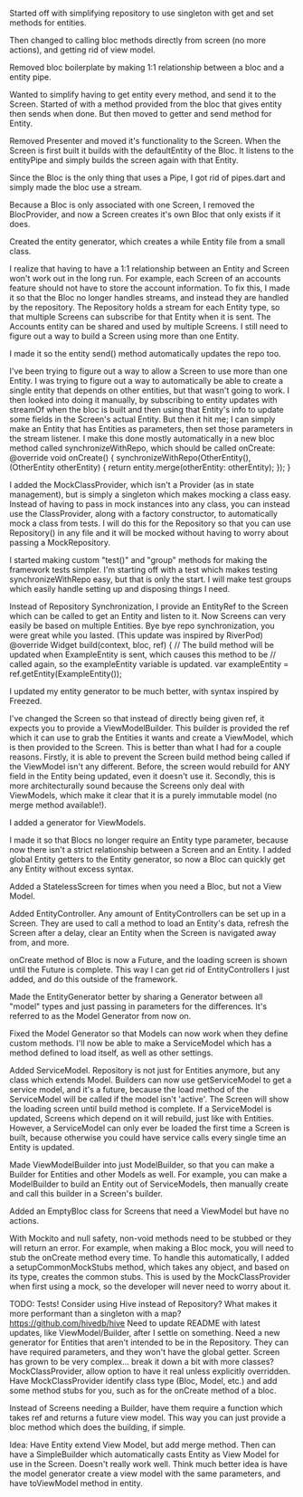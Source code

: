 Started off with simplifying repository to use singleton with get and set methods for entities.

Then changed to calling bloc methods directly from screen (no more actions), and getting rid of view
model.

Removed bloc boilerplate by making 1:1 relationship between a bloc and a entity pipe.

Wanted to simplify having to get entity every method, and send it to the Screen. Started of with
a method provided from the bloc that gives entity then sends when done. But then moved to getter and
send method for Entity.

Removed Presenter and moved it's functionality to the Screen. When the Screen is first built it
builds with the defaultEntity of the Bloc. It listens to the entityPipe and simply builds the screen
again with that Entity.

Since the Bloc is the only thing that uses a Pipe, I got rid of pipes.dart and simply made the bloc
use a stream.

Because a Bloc is only associated with one Screen, I removed the BlocProvider, and now a Screen
creates it's own Bloc that only exists if it does.

Created the entity generator, which creates a while Entity file from a small class.

I realize that having to have a 1:1 relationship between an Entity and Screen won't work out in the
long run. For example, each Screen of an accounts feature should not have to store the account
information. To fix this, I made it so that the Bloc no longer handles streams, and instead they
are handled by the repository. The Repository holds a stream for each Entity type, so that multiple
Screens can subscribe for that Entity when it is sent. The Accounts entity can be shared and used
by multiple Screens. I still need to figure out a way to build a Screen using more than one Entity.

I made it so the entity send() method automatically updates the repo too.

I've been trying to figure out a way to allow a Screen to use more than one Entity. I was trying to
figure out a way to automatically be able to create a single entity that depends on other entities,
but that wasn't going to work. I then looked into doing it manually, by subscribing to entity
updates with streamOf when the bloc is built and then using that Entity's info to update some fields
in the Screen's actual Entity. But then it hit me; I can simply make an Entity that has Entities as
parameters, then set those parameters in the stream listener. I make this done mostly automatically
in a new bloc method called synchronizeWithRepo, which should be called onCreate:
@override
void onCreate() {
  synchronizeWithRepo(OtherEntity(), (OtherEntity otherEntity) {
    return entity.merge(otherEntity: otherEntity);
  });
}

I added the MockClassProvider, which isn't a Provider (as in state management), but is simply a
singleton which makes mocking a class easy. Instead of having to pass in mock instances into any
class, you can instead use the ClassProvider, along with a factory constructor, to automatically
mock a class from tests. I will do this for the Repository so that you can use Repository() in any
file and it will be mocked without having to worry about passing a MockRepository.

I started making custom "test()" and "group" methods for making the framework tests simpler. I'm
starting off with a test which makes testing synchronizeWithRepo easy, but that is only the start.
I will make test groups which easily handle setting up and disposing things I need.

Instead of Repository Synchronization, I provide an EntityRef to the Screen which can be called to
get an Entity and listen to it. Now Screens can very easily be based on multiple Entities. Bye bye
repo synchronization, you were great while you lasted. (This update was inspired by RiverPod)
@override
  Widget build(context, bloc, ref) {
    // The build method will be updated when ExampleEntity is sent, which causes this method to be
    // called again, so the exampleEntity variable is updated.
    var exampleEntity = ref.getEntity(ExampleEntity());

I updated my entity generator to be much better, with syntax inspired by Freezed.

I've changed the Screen so that instead of directly being given ref, it expects you to provide a
ViewModelBuilder. This builder is provided the ref which it can use to grab the Entities it wants
and create a ViewModel, which is then provided to the Screen.
This is better than what I had for a couple reasons. Firstly, it is able to prevent the Screen build
method being called if the ViewModel isn't any different. Before, the screen would rebuild for ANY
field in the Entity being updated, even it doesn't use it.
Secondly, this is more architecturally sound because the Screens only deal with ViewModels, which
make it clear that it is a purely immutable model (no merge method available!).

I added a generator for ViewModels.

I made it so that Blocs no longer require an Entity type parameter, because now there isn't a
strict relationship between a Screen and an Entity. I added global Entity getters to the Entity
generator, so now a Bloc can quickly get any Entity without excess syntax.

Added a StatelessScreen for times when you need a Bloc, but not a View Model.

Added EntityController. Any amount of EntityControllers can be set up in a Screen. They are used to
call a method to load an Entity's data, refresh the Screen after a delay, clear an Entity when the
Screen is navigated away from, and more.

onCreate method of Bloc is now a Future<void>, and the loading screen is shown until the Future is
complete. This way I can get rid of EntityControllers I just added, and do this outside of the
framework.

Made the EntityGenerator better by sharing a Generator between all "model" types and just passing
in parameters for the differences. It's referred to as the Model Generator from now on.

Fixed the Model Generator so that Models can now work when they define custom methods. I'll now be
able to make a ServiceModel which has a method defined to load itself, as well as other settings.

Added ServiceModel. Repository is not just for Entities anymore, but any class which extends Model.
Builders can now use getServiceModel to get a service model, and it's a future, because the load
method of the ServiceModel will be called if the model isn't 'active'. The Screen will show the
loading screen until build method is complete. If a ServiceModel is updated, Screens which depend
on it will rebuild, just like with Entities. However, a ServiceModel can only ever be loaded the
first time a Screen is built, because otherwise you could have service calls every single time an
Entity is updated.

Made ViewModelBuilder into just ModelBuilder, so that you can make a Builder for Entities and other
Models as well. For example, you can make a ModelBuilder to build an Entity out of ServiceModels,
then manually create and call this builder in a Screen's builder.

Added an EmptyBloc class for Screens that need a ViewModel but have no actions.

With Mockito and null safety, non-void methods need to be stubbed or they will return an error. For
example, when making a Bloc mock, you will need to stub the onCreate method every time. To handle
this automatically, I added a setupCommonMockStubs method, which takes any object, and based on its
type, creates the common stubs. This is used by the MockClassProvider when first using a mock, so
the developer will never need to worry about it.

TODO:
Tests!
Consider using Hive instead of Repository? What makes it more performant than a singleton with a map? https://github.com/hivedb/hive
Need to update README with latest updates, like ViewModel/Builder, after I settle on something.
Need a new generator for Entities that aren't intended to be in the Repository. They can have
required parameters, and they won't have the global getter.
Screen has grown to be very complex... break it down a bit with more classes?
MockClassProvider, allow option to have it real unless explicitly overridden.
Have MockClassProvider identify class type (Bloc, Model, etc.) and add some method stubs for you,
such as for the onCreate method of a bloc.

Instead of Screens needing a Builder, have them require a function which takes ref and returns a
future view model. This way you can just provide a bloc method which does the building, if simple.

Idea: Have Entity extend View Model, but add merge method. Then can have a SimpleBuilder which
automatically casts Entity as View Model for use in the Screen.
Doesn't really work well.
Think much better idea is have the model generator create a view model with the same parameters,
and have toViewModel method in entity.
